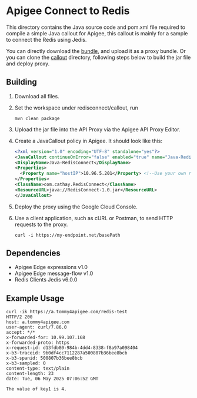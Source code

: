 # Apigee Connect to Redis

This directory contains the Java source code and pom.xml file required to compile a simple Java callout for Apigee,
this callout is mainly for a sample to connect the Redis using Jedis.

You can directly download the [bundle](bundle/), and upload it as a proxy bundle. Or you can clone
the [callout](callout/) directory, following steps below to build the jar file and deploy proxy.

## Building

1. Download all files.

2. Set the workspace under redisconnect/callout, run
   ```
   mvn clean package
   ```

3. Upload the jar file into the API Proxy via the Apigee API Proxy Editor.

4. Create a JavaCallout policy in Apigee. It should look like this:
   ```xml
   <?xml version="1.0" encoding="UTF-8" standalone="yes"?>
   <JavaCallout continueOnError="false" enabled="true" name="Java-RedisConnect">
   <DisplayName>Java-RedisConnect</DisplayName>
   <Properties>
     <Property name="hostIP">10.96.5.201</Property> <!--Use your own redis endpoint IP.-->
   </Properties>
   <ClassName>com.cathay.RedisConnect</ClassName>
   <ResourceURL>java://RedisConnect-1.0.jar</ResourceURL>
   </JavaCallout> 
   ```

5. Deploy the proxy using the Google Cloud Console.
   
6. Use a client application, such as cURL or Postman, to send HTTP requests to the proxy.
   ```
   curl -i https://my-endpoint.net/basePath
   ```

## Dependencies

- Apigee Edge expressions v1.0
- Apigee Edge message-flow v1.0
- Redis Clients Jedis v6.0.0

## Example Usage

```
curl -ik https://a.tommy4apigee.com/redis-test
HTTP/2 200
host: a.tommy4apigee.com
user-agent: curl/7.86.0
accept: */*
x-forwarded-for: 10.99.107.168
x-forwarded-proto: https
x-request-id: d13fdb80-984b-4dd4-8338-f8a97a098404
x-b3-traceid: 9b0df4cc7112287a500807b36bee8bcb
x-b3-spanid: 500807b36bee8bcb
x-b3-sampled: 0
content-type: text/plain
content-length: 23
date: Tue, 06 May 2025 07:06:52 GMT

The value of key1 is 4.
```
